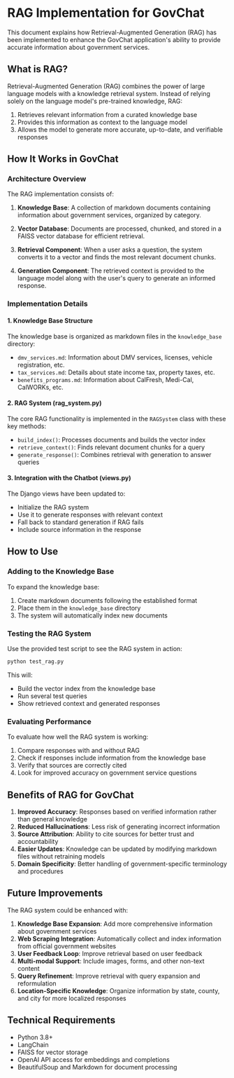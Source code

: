# RAG Implementation for GovChat

This document explains how Retrieval-Augmented Generation (RAG) has been implemented to enhance the GovChat application's ability to provide accurate information about government services.

## What is RAG?

Retrieval-Augmented Generation (RAG) combines the power of large language models with a knowledge retrieval system. Instead of relying solely on the language model's pre-trained knowledge, RAG:

1. Retrieves relevant information from a curated knowledge base
2. Provides this information as context to the language model
3. Allows the model to generate more accurate, up-to-date, and verifiable responses

## How It Works in GovChat

### Architecture Overview

The RAG implementation consists of:

1. **Knowledge Base**: A collection of markdown documents containing information about government services, organized by category.

2. **Vector Database**: Documents are processed, chunked, and stored in a FAISS vector database for efficient retrieval.

3. **Retrieval Component**: When a user asks a question, the system converts it to a vector and finds the most relevant document chunks.

4. **Generation Component**: The retrieved context is provided to the language model along with the user's query to generate an informed response.

### Implementation Details

#### 1. Knowledge Base Structure

The knowledge base is organized as markdown files in the `knowledge_base` directory:
- `dmv_services.md`: Information about DMV services, licenses, vehicle registration, etc.
- `tax_services.md`: Details about state income tax, property taxes, etc.
- `benefits_programs.md`: Information about CalFresh, Medi-Cal, CalWORKs, etc.

#### 2. RAG System (rag_system.py)

The core RAG functionality is implemented in the `RAGSystem` class with these key methods:

- `build_index()`: Processes documents and builds the vector index
- `retrieve_context()`: Finds relevant document chunks for a query
- `generate_response()`: Combines retrieval with generation to answer queries

#### 3. Integration with the Chatbot (views.py)

The Django views have been updated to:
- Initialize the RAG system
- Use it to generate responses with relevant context
- Fall back to standard generation if RAG fails
- Include source information in the response

## How to Use

### Adding to the Knowledge Base

To expand the knowledge base:

1. Create markdown documents following the established format
2. Place them in the `knowledge_base` directory
3. The system will automatically index new documents

### Testing the RAG System

Use the provided test script to see the RAG system in action:

```bash
python test_rag.py
```

This will:
- Build the vector index from the knowledge base
- Run several test queries
- Show retrieved context and generated responses

### Evaluating Performance

To evaluate how well the RAG system is working:

1. Compare responses with and without RAG
2. Check if responses include information from the knowledge base
3. Verify that sources are correctly cited
4. Look for improved accuracy on government service questions

## Benefits of RAG for GovChat

1. **Improved Accuracy**: Responses based on verified information rather than general knowledge
2. **Reduced Hallucinations**: Less risk of generating incorrect information
3. **Source Attribution**: Ability to cite sources for better trust and accountability
4. **Easier Updates**: Knowledge can be updated by modifying markdown files without retraining models
5. **Domain Specificity**: Better handling of government-specific terminology and procedures

## Future Improvements

The RAG system could be enhanced with:

1. **Knowledge Base Expansion**: Add more comprehensive information about government services
2. **Web Scraping Integration**: Automatically collect and index information from official government websites
3. **User Feedback Loop**: Improve retrieval based on user feedback
4. **Multi-modal Support**: Include images, forms, and other non-text content
5. **Query Refinement**: Improve retrieval with query expansion and reformulation
6. **Location-Specific Knowledge**: Organize information by state, county, and city for more localized responses

## Technical Requirements

- Python 3.8+
- LangChain
- FAISS for vector storage
- OpenAI API access for embeddings and completions
- BeautifulSoup and Markdown for document processing
